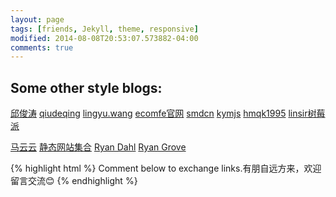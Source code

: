 ```yaml
---
layout: page
tags: [friends, Jekyll, theme, responsive]
modified: 2014-08-08T20:53:07.573882-04:00
comments: true
---
```


## Some other style blogs:

<a markdown="0" target="_blank" href="http://icodeit.org/blog/archives/" class="btn">邱俊涛</a>
<a markdown="0" target="_blank" href="http://qiudeqing.com/article.html" class="btn">qiudeqing</a>
<a markdown="0" target="_blank" href="http://lingyu.wang/#/category/JS技术" class="btn">lingyu.wang</a>
<a markdown="0" target="_blank" href="http://ecomfe.github.io/" class="btn">ecomfe官网</a>
<a markdown="0" target="_blank" href="http://blog.smdcn.net/" class="btn">smdcn</a>
<a markdown="0" target="_blank" href="http://kymjs.com/" class="btn">kymjs</a>
<a markdown="0" target="_blank" href="http://hmqk1995.github.io/" class="btn">hmqk1995</a>
<a markdown="0" target="_blank" href="http://linsir.org/" class="btn btn-info">linsir树莓派</a>
<!--<a markdown="0" target="_blank" href="https://github.com/jptiancai/jptiancai.github.com" class="btn btn-info">静态网站集合</a>-->
<a markdown="0" target="_blank" href="http://markyun.github.io" class="btn btn-info">马云云</a>
<a markdown="0" target="_blank" href="https://github.com/jptiancai/jptiancai.github.com" class="btn btn-info">静态网站集合</a>
<a markdown="0" target="_blank" href="http://tinyclouds.org/" class="btn btn-info">Ryan Dahl</a>
<a markdown="0" target="_blank" href="http://wonko.com/archives" class="btn btn-info">Ryan Grove</a>


{% highlight html %}
Comment below to exchange links.有朋自远方来，欢迎留言交流😊
{% endhighlight %}

<!--<a markdown="0" href="{{ site.url }}/theme-setup" class="btn">Install Minimal Mistakes Theme</a>-->


<!--## Buttons-->

<!--黑<div markdown="0"><a href="#" class="btn">Primary Button</a></div>-->
<!--绿<div markdown="0"><a href="#" class="btn btn-success">Success Button</a></div>-->
<!--黄<div markdown="0"><a href="#" class="btn btn-warning">Warning Button</a></div>-->
<!--红<div markdown="0"><a href="#" class="btn btn-danger">Danger Button</a></div>-->
<!--蓝<div markdown="0"><a href="#" class="btn btn-info">Info Button</a></div>-->


